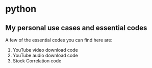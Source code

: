 # python
## My personal use cases and essential codes
A few of the essential codes you can find here are:
1. YouTube video download code
2. YouTube audio download code
3. Stock Correlation code
